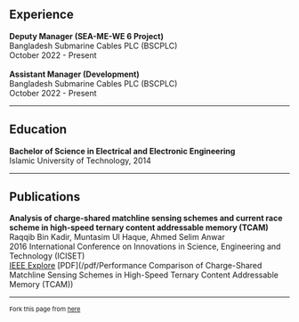 ## Experience

**Deputy Manager (SEA-ME-WE 6 Project)** <br>
Bangladesh Submarine Cables PLC (BSCPLC) <br>
October 2022 - Present
<br><br>
**Assistant Manager (Development)** <br>
Bangladesh Submarine Cables PLC (BSCPLC) <br>
October 2022 - Present

---

## Education

**Bachelor of Science in Electrical and Electronic Engineering** <br>
Islamic University of Technology, 2014

---

## Publications

**Analysis of charge-shared matchline sensing schemes and current race scheme in high-speed ternary content addressable memory (TCAM)** <br>
Raqqib Bin Kadir, Muntasim Ul Haque, Ahmed Selim Anwar <br>
2016 International Conference on Innovations in Science, Engineering and Technology (ICISET) <br>
[IEEE Explore](https://ieeexplore.ieee.org/document/7856490) [PDF](/pdf/Performance Comparison of Charge-Shared Matchline Sensing Schemes in High-Speed Ternary Content Addressable Memory (TCAM))

---
<p style="font-size:11px">Fork this page from <a href="https://github.com/muntasimulhaque/muntasimulhaque.github.io" target="_blank">here</a></p>
<!-- Remove above link if you don't want to attibute -->
